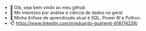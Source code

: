 - 👋 Olá, seja bem vindo ao meu github
- 👀 Me interesso por análise e ciência de dados no geral.
- 🌱 Minha ênfase de aprendizado atual é SQL, Power BI e Python.
- 📫 https://www.linkedin.com/in/eduardo-guarienti-618174239/

<!---
eduardoguarienti/eduardoguarienti is a ✨ special ✨ repository because its `README.md` (this file) appears on your GitHub profile.
You can click the Preview link to take a look at your changes.
--->
